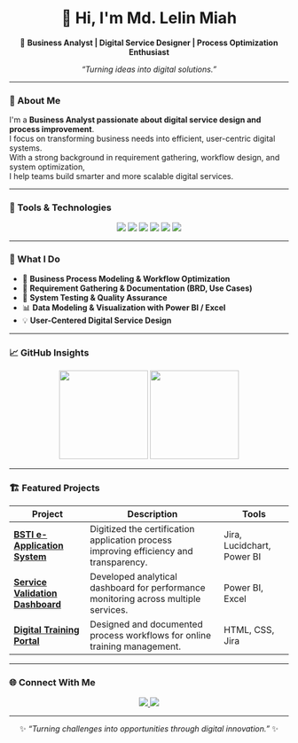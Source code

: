 <h1 align="center">👋 Hi, I'm Md. Lelin Miah</h1>

<p align="center">
  🎯 <b>Business Analyst | Digital Service Designer | Process Optimization Enthusiast</b>  
</p>

<p align="center">
  <i>“Turning ideas into digital solutions.”</i>
</p>

---

### 🧭 About Me
I'm a <b>Business Analyst passionate about digital service design and process improvement</b>.  
I focus on transforming business needs into efficient, user-centric digital systems.  
With a strong background in requirement gathering, workflow design, and system optimization,  
I help teams build smarter and more scalable digital services.

---

### 🧰 Tools & Technologies
<p align="center">
  <img src="https://img.shields.io/badge/Jira-0052CC?style=for-the-badge&logo=jira&logoColor=white"/>
  <img src="https://img.shields.io/badge/Power%20BI-F2C811?style=for-the-badge&logo=powerbi&logoColor=black"/>
  <img src="https://img.shields.io/badge/Lucidchart-FF9900?style=for-the-badge&logo=lucidchart&logoColor=white"/>
  <img src="https://img.shields.io/badge/MS%20Excel-217346?style=for-the-badge&logo=microsoft-excel&logoColor=white"/>
  <img src="https://img.shields.io/badge/HTML-E34F26?style=for-the-badge&logo=html5&logoColor=white"/>
  <img src="https://img.shields.io/badge/CSS-1572B6?style=for-the-badge&logo=css3&logoColor=white"/>
</p>

---

### 🚀 What I Do
- 🧠 **Business Process Modeling & Workflow Optimization**  
- 🧾 **Requirement Gathering & Documentation (BRD, Use Cases)**  
- 🧪 **System Testing & Quality Assurance**  
- 📊 **Data Modeling & Visualization with Power BI / Excel**  
- 💡 **User-Centered Digital Service Design**

---

### 📈 GitHub Insights
<p align="center">
  <img src="https://github-readme-stats.vercel.app/api?username=Lelin110&show_icons=true&theme=tokyonight&hide_border=true" height="160px"/>
  <img src="https://github-readme-stats.vercel.app/api/top-langs/?username=Lelin110&layout=compact&theme=tokyonight&hide_border=true" height="160px"/>
</p>

---

### 🏗️ Featured Projects
| Project | Description | Tools |
|----------|--------------|--------|
| [**BSTI e-Application System**](#) | Digitized the certification application process improving efficiency and transparency. | Jira, Lucidchart, Power BI |
| [**Service Validation Dashboard**](#) | Developed analytical dashboard for performance monitoring across multiple services. | Power BI, Excel |
| [**Digital Training Portal**](#) | Designed and documented process workflows for online training management. | HTML, CSS, Jira |

---

### 🌐 Connect With Me
<p align="center">
  <a href="https://www.linkedin.com/in/md-lelin-miah/">
    <img src="https://img.shields.io/badge/LinkedIn-Md.%20Lelin%20Miah-blue?style=for-the-badge&logo=linkedin"/>
  </a>
  <a href="https://github.com/Lelin110">
    <img src="https://img.shields.io/badge/GitHub-Lelin110-black?style=for-the-badge&logo=github"/>
  </a>
</p>

---

<p align="center">
  ✨ <i>“Turning challenges into opportunities through digital innovation.”</i> ✨
</p>
